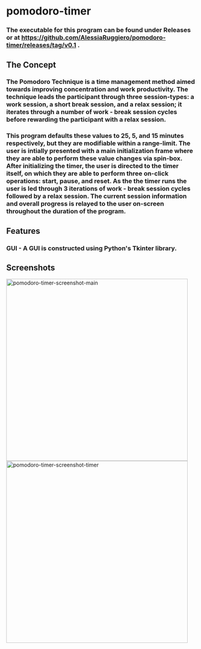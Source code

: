 # pomodoro-timer
### The executable for this program can be found under Releases or at https://github.com/AlessiaRuggiero/pomodoro-timer/releases/tag/v0.1 .
## The Concept
### The Pomodoro Technique is a time management method aimed towards improving concentration and work productivity. The technique leads the participant through three session-types: a work session, a short break session, and a relax session; it iterates through a number of work - break session cycles before rewarding the participant with a relax session. 
### This program defaults these values to 25, 5, and 15 minutes respectively, but they are modifiable within a range-limit. The user is intially presented with a main initialization frame where they are able to perform these value changes via spin-box. After initializing the timer, the user is directed to the timer itself, on which they are able to perform three on-click operations: start, pause, and reset. As the the timer runs the user is led through 3 iterations of work - break session cycles followed by a relax session. The current session information and overall progress is relayed to the user on-screen throughout the duration of the program.
## Features 
### GUI - A GUI is constructed using Python's Tkinter library.
## Screenshots
<img width="482" alt="pomodoro-timer-screenshot-main" src="https://github.com/AlessiaRuggiero/pomodoro-timer/assets/92544861/2e620d1d-62b9-4b9e-bd22-ef29e4405da2">
<img width="482" alt="pomodoro-timer-screenshot-timer" src="https://github.com/AlessiaRuggiero/pomodoro-timer/assets/92544861/efa808e3-1b73-484a-99a7-f15940e447a0">

